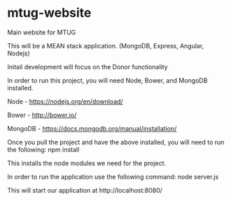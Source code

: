 # mtug-website
Main website for MTUG

This will be a MEAN stack application. (MongoDB, Express, Angular, Nodejs)

Initail development will focus on the Donor functionality

In order to run this project, you will need Node, Bower, and MongoDB installed.

Node - https://nodejs.org/en/download/

Bower - http://bower.io/

MongoDB - https://docs.mongodb.org/manual/installation/


Once you pull the project and have the above installed, you will need to run the following:
npm install

This installs the node modules we need for the project.

In order to run the application use the following command:
node server.js

This will start our application at http://localhost:8080/
